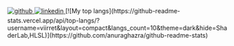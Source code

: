 <a href="https://github.com/dinhtrung21" target="_blank">
    <img src=https://img.shields.io/badge/github-%2324292e.svg?&style=for-the-badge&logo=github&logoColor=white alt=github style="margin-bottom: 5px;" />
</a>
<a href="https://linkedin.com/in/nguyendtrung" target="_blank">
    <img src=https://img.shields.io/badge/linkedin-%231E77B5.svg?&style=for-the-badge&logo=linkedin&logoColor=white alt=linkedin style="margin-bottom: 5px;" />
</a>
[![My top langs](https://github-readme-stats.vercel.app/api/top-langs/?username=viirret&layout=compact&langs_count=10&theme=dark&hide=ShaderLab,HLSL)](https://github.com/anuraghazra/github-readme-stats)

